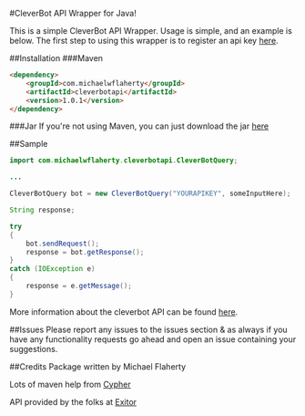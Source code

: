 #CleverBot API Wrapper for Java!

This is a simple CleverBot API Wrapper. Usage is simple, and an example is below. The first step to using this wrapper is to register an api key [here](http://www.cleverbot.com/api).

##Installation
###Maven
```html
<dependency>
    <groupId>com.michaelwflaherty</groupId>
    <artifactId>cleverbotapi</artifactId>
    <version>1.0.1</version>
</dependency>
```
###Jar
If you're not using Maven, you can just download the jar [here](http://repo1.maven.org/maven2/com/michaelwflaherty/cleverbotapi/1.0.1/cleverbotapi-1.0.1.jar)


##Sample
```java
import com.michaelwflaherty.cleverbotapi.CleverBotQuery;

...

CleverBotQuery bot = new CleverBotQuery("YOURAPIKEY", someInputHere);

String response;

try
{
    bot.sendRequest();
    response = bot.getResponse();
}
catch (IOException e)
{
    response = e.getMessage();
}
```

More information about the cleverbot API can be found [here](http://cleverbot.com/api). 

##Issues
Please report any issues to the issues section & as always if you have any functionality requests go ahead and open an issue containing your suggestions.

##Credits
Package written by Michael Flaherty

Lots of maven help from [Cypher](https://github.com/scriptkittie)

API provided by the folks at [Exitor](https://www.existor.com/)

